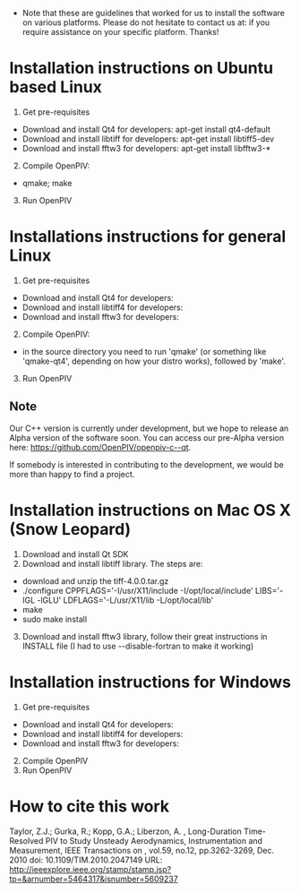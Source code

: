 * Note that these are guidelines that worked for us to install the
  software on various platforms.  Please do not hesitate to contact us
  at: if you require assistance on your specific platform.  Thanks!

Installation instructions on Ubuntu based Linux
===============================================

1. Get pre-requisites
 * Download and install Qt4 for developers: apt-get install qt4-default
 * Download and install libtiff for developers: apt-get install libtiff5-dev
 * Download and install fftw3 for developers: apt-get install libfftw3-*
2. Compile OpenPIV:
 * qmake; make
3. Run OpenPIV

Installations instructions for general Linux
============================================

1. Get pre-requisites
 * Download and install Qt4 for developers:
 * Download and install libtiff4 for developers:
 * Download and install fftw3 for developers:
2. Compile OpenPIV:
 * in the source directory you need to run 'qmake' (or something like 'qmake-qt4', depending on how your distro works), followed by 'make'.
3. Run OpenPIV

Note
----

Our C++ version is currently under development, but we hope to release an Alpha version of the software soon.
You can access our pre-Alpha version here: https://github.com/OpenPIV/openpiv-c--qt.

If somebody is interested in contributing to the development, we would be more than happy to find a project.

Installation instructions on Mac OS X (Snow Leopard)
====================================================

1. Download and install Qt SDK
2. Download and install libtiff library. The steps are:
 * download and unzip the tiff-4.0.0.tar.gz
 * ./configure CPPFLAGS='-I/usr/X11/include -I/opt/local/include' LIBS='-lGL -lGLU' LDFLAGS='-L/usr/X11/lib -L/opt/local/lib'
 * make
 * sudo make install
3. Download and install fftw3 library, follow their great instructions in INSTALL file (I had to use --disable-fortran to make it working)


Installation instructions for Windows
=====================================

1. Get pre-requisites
 * Download and install Qt4 for developers:
 * Download and install libtiff4 for developers:
 * Download and install fftw3 for developers:
2. Compile OpenPIV
3. Run OpenPIV


How to cite this work
=====================

Taylor, Z.J.; Gurka, R.; Kopp, G.A.; Liberzon, A. , Long-Duration Time-Resolved PIV to Study Unsteady Aerodynamics, Instrumentation and Measurement, IEEE Transactions on , vol.59, no.12, pp.3262-3269, Dec. 2010
doi: 10.1109/TIM.2010.2047149
URL: http://ieeexplore.ieee.org/stamp/stamp.jsp?tp=&arnumber=5464317&isnumber=5609237
